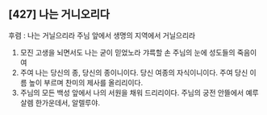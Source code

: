 ## [427] 나는 거니오리다

후렴 : 나는 거닐으리라 주님 앞에서 생명의 지역에서 거닐으리라
1) 모진 고생을 뇌면서도 나는 굳이 믿었노라 갸륵할 손 주님의 눈에 성도들의 죽음이여
2) 주여 나는 당신의 종, 당신의 종이니이다. 당신 여종의 자식이니이다. 주여 당신 이름 높이 부르며 찬미의 제사를 올리리이다. 
3) 주님의 모든 백성 앞에서 나의 서원을 채워 드리리이다. 주님의 궁전 안뜰에서 예루살렘 한가운데서, 알렐루야.
